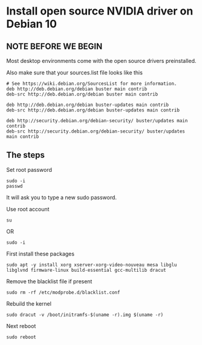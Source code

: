 # Install open source NVIDIA driver on Debian 10
## NOTE BEFORE WE BEGIN

Most desktop environments come with the open source drivers preinstalled.

Also make sure that your sources.list file looks like this
```
# See https://wiki.debian.org/SourcesList for more information.
deb http://deb.debian.org/debian buster main contrib
deb-src http://deb.debian.org/debian buster main contrib

deb http://deb.debian.org/debian buster-updates main contrib
deb-src http://deb.debian.org/debian buster-updates main contrib

deb http://security.debian.org/debian-security/ buster/updates main contrib
deb-src http://security.debian.org/debian-security/ buster/updates main contrib
```

## The steps 

Set root password
```
sudo -i
passwd
```
It will ask you to type a new sudo password.

Use root account
```
su
```
OR
```
sudo -i
```
First install these packages
```
sudo apt -y install xorg xserver-xorg-video-nouveau mesa libglu libglvnd firmware-linux build-essential gcc-multilib dracut
```

Remove the blacklist file if present
```
sudo rm -rf /etc/modprobe.d/blacklist.conf
```

Rebuild the kernel

```
sudo dracut -v /boot/initramfs-$(uname -r).img $(uname -r)
```

Next reboot

```
sudo reboot
```
